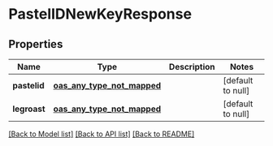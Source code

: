 # PastelIDNewKeyResponse
## Properties

| Name | Type | Description | Notes |
|------------ | ------------- | ------------- | -------------|
| **pastelid** | [**oas_any_type_not_mapped**](.md) |  | [default to null] |
| **legroast** | [**oas_any_type_not_mapped**](.md) |  | [default to null] |

[[Back to Model list]](../README.md#documentation-for-models) [[Back to API list]](../README.md#documentation-for-api-endpoints) [[Back to README]](../README.md)

